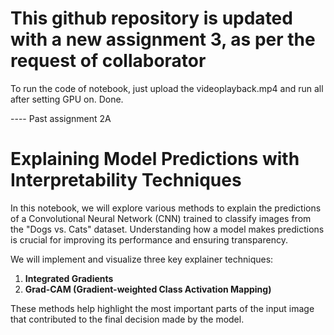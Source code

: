 # This github repository is updated with a new assignment 3, as per the request of collaborator
To run the code of notebook, just upload the videoplayback.mp4 and run all after setting GPU on. Done.




---- Past assignment 2A
# Explaining Model Predictions with Interpretability Techniques

In this notebook, we will explore various methods to explain the predictions of a Convolutional Neural Network (CNN) trained to classify images from the "Dogs vs. Cats" dataset. Understanding how a model makes predictions is crucial for improving its performance and ensuring transparency.

We will implement and visualize three key explainer techniques:
1. **Integrated Gradients**
2. **Grad-CAM (Gradient-weighted Class Activation Mapping)**

These methods help highlight the most important parts of the input image that contributed to the final decision made by the model.
